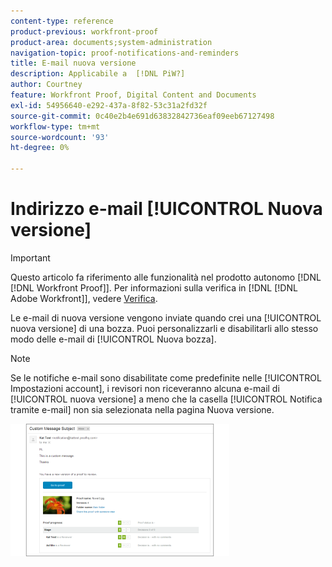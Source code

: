 ```yaml
---
content-type: reference
product-previous: workfront-proof
product-area: documents;system-administration
navigation-topic: proof-notifications-and-reminders
title: E-mail nuova versione
description: Applicabile a  [!DNL PiW?]
author: Courtney
feature: Workfront Proof, Digital Content and Documents
exl-id: 54956640-e292-437a-8f82-53c31a2fd32f
source-git-commit: 0c40e2b4e691d63832842736eaf09eeb67127498
workflow-type: tm+mt
source-wordcount: '93'
ht-degree: 0%

---
```


# Indirizzo e-mail [!UICONTROL Nuova versione]

>[!IMPORTANT]
>
>Questo articolo fa riferimento alle funzionalità nel prodotto autonomo [!DNL [!DNL Workfront Proof]]. Per informazioni sulla verifica in [!DNL [!DNL Adobe Workfront]], vedere [Verifica](../../../review-and-approve-work/proofing/proofing.md).

<!--
<p style="color: #ff1493;" data-mc-conditions="QuicksilverOrClassic.Draft mode">Does this apply to PiW?</p>
-->

Le e-mail di nuova versione vengono inviate quando crei una [!UICONTROL nuova versione] di una bozza. Puoi personalizzarli e disabilitarli allo stesso modo delle e-mail di [!UICONTROL Nuova bozza].

>[!NOTE]
>
>Se le notifiche e-mail sono disabilitate come predefinite nelle [!UICONTROL Impostazioni account], i revisori non riceveranno alcuna e-mail di [!UICONTROL nuova versione] a meno che la casella [!UICONTROL Notifica tramite e-mail] non sia selezionata nella pagina Nuova versione.

![Nuova_Versione_Email.png](assets/new-version-email-350x212.png)
